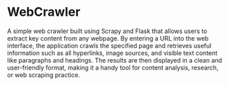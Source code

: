 # WebCrawler
A simple web crawler built using Scrapy and Flask that allows users to extract key content from any webpage. By entering a URL into the web interface, the application crawls the specified page and retrieves useful information such as all hyperlinks, image sources, and visible text content like paragraphs and headings. The results are then displayed in a clean and user-friendly format, making it a handy tool for content analysis, research, or web scraping practice.
